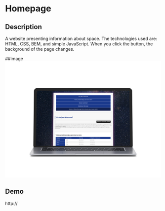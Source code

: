 # Homepage
## Description

A website presenting information about space. The technologies used are: HTML, CSS, BEM, and simple JavaScript. When you click the button, the background of the page changes.

##image
![alt text for screen readers](img/Screen.jpg "Homepage")

## Demo
http://